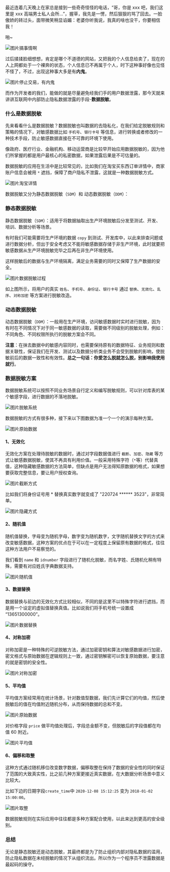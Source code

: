 最近连着几天晚上在家总是接到一些奇奇怪怪的电话，“哥，你是 xxx 吧，我们这里是 xxx 高端男士私人会所...”，握草，我先是一愣，然后狠狠的骂了回去。一脸傲娇的转过头，面带微笑稍显谄媚：老婆你听我说，我真的啥也没干，你要相信我！

啪~

![图片](https://mmbiz.qpic.cn/mmbiz_jpg/0OzaL5uW2aML3n2WDrQATk1ps6Zia46GRX6PA1TUzdmkLzIMls4ibWZGT3ZicA2EicZfoBiaGsYdCzib6VQIV6f7W4bA/640?wx_fmt=jpeg&tp=webp&wxfrom=5&wx_lazy=1&wx_co=1)搞事情啊

过后揉揉脸细想想，肯定是哪个不道德的网站，又把我的个人信息给卖了，现在的人上网都处于一个裸奔的状态，个人信息已不再属于个人，时下这种事好像也见怪不怪了，不过，出现这种事大多是有**内鬼**。

![图片](https://mmbiz.qpic.cn/mmbiz_png/0OzaL5uW2aML3n2WDrQATk1ps6Zia46GRpbM6NN8UWiboyXicicCfRpZOqZ6nLweMkZEzBhlUnMIR9myqg4Ho4hRhQ/640?wx_fmt=png&tp=webp&wxfrom=5&wx_lazy=1&wx_co=1)停止交易，有内鬼

而作为开发者的我们，能做的就是尽量避免经我们手的用户数据泄露，那今天就来讲讲互联网中内部防止隐私数据泄露的手段-**数据脱敏**。

### 什么是数据脱敏

先来看看什么是数据脱敏？数据脱敏也叫数据的去隐私化，在我们给定脱敏规则和策略的情况下，对敏感数据比如 `手机号`、`银行卡号` 等信息，进行转换或者修改的一种技术手段，防止敏感数据直接在不可靠的环境下使用。

像政府、医疗行业、金融机构、移动运营商是比较早开始应用数据脱敏的，因为他们所掌握的都是用户最核心的私密数据，如果泄露后果是不可估量的。

数据脱敏的应用在生活中是比较常见的，比如我们在淘宝买东西订单详情中，商家账户信息会被用 `*` 遮挡，保障了商户隐私不泄露，这就是一种数据脱敏方式。

![图片](https://mmbiz.qpic.cn/mmbiz_png/0OzaL5uW2aML3n2WDrQATk1ps6Zia46GR5pw8uFXBm1EUglRZ7UtWzuFkibgQJmicyHjEy3ebmAukh6xibECfEud6g/640?wx_fmt=png&tp=webp&wxfrom=5&wx_lazy=1&wx_co=1)淘宝详情

数据脱敏又分为静态数据脱敏（`SDM`）和 动态数据脱敏（`DDM`）：

### 静态数据脱敏

静态数据脱敏（`SDM`）：适用于将数据抽取出生产环境脱敏后分发至测试、开发、培训、数据分析等场景。

有时我们可能需要将生产环境的数据  `copy` 到测试、开发库中，以此来排查问题或进行数据分析，但出于安全考虑又不能将敏感数据存储于非生产环境，此时就要把敏感数据从生产环境脱敏完毕之后再在非生产环境使用。

这样脱敏后的数据与生产环境隔离，满足业务需要的同时又保障了生产数据的安全。

![图片](https://mmbiz.qpic.cn/mmbiz_png/0OzaL5uW2aML3n2WDrQATk1ps6Zia46GRqs2WVlVE7U13wO2JkunvKJvibX7b2DbNsyz6pcCXwrus0cN6ibx7ZbiaA/640?wx_fmt=png&tp=webp&wxfrom=5&wx_lazy=1&wx_co=1)数据脱敏过程

如上图所示，将用户的真实 `姓名`、`手机号`、`身份证`、`银行卡号` 通过 `替换`、`无效化`、`乱序`、`对称加密` 等方案进行脱敏改造。

### 动态数据脱敏

动态数据脱敏（`DDM`）：一般用在生产环境，访问敏感数据时实时进行脱敏，因为有时在不同情况下对于同一敏感数据的读取，需要做不同级别的脱敏处理，例如：不同角色、不同权限所执行的脱敏方案会不同。

**注意**：在抹去数据中的敏感内容同时，也需要保持原有的数据特征、业务规则和数据关联性，保证我们在开发、测试以及数据分析类业务不会受到脱敏的影响，使脱敏前后的数据一致性和有效性。**总之一句话：你爱怎么脱就怎么脱，别影响我使用就行**。

### 数据脱敏方案

数据脱敏系统可以按照不同业务场景自行定义和编写脱敏规则，可以针对库表的某个敏感字段，进行数据的不落地脱敏。

![图片](https://mmbiz.qpic.cn/mmbiz_png/0OzaL5uW2aML3n2WDrQATk1ps6Zia46GRrh8xWKVJz6K0v1icOPWO9a2AOKzib0Fuf67lhthibrf99DibyzrnS8flrQ/640?wx_fmt=png&tp=webp&wxfrom=5&wx_lazy=1&wx_co=1)脱敏系统

数据脱敏的方式有很多种，接下来以下图数据为准一个一个的演示每种方案。

![图片](https://mmbiz.qpic.cn/mmbiz_png/0OzaL5uW2aML3n2WDrQATk1ps6Zia46GRPsBFawbbIvmiaaricbZZqaU6vxM6hFUS9uXCknAx91ibj3xOicAEEvPeIg/640?wx_fmt=png&tp=webp&wxfrom=5&wx_lazy=1&wx_co=1)原始数据

#### 1、无效化

无效化方案在处理待脱敏的数据时，通过对字段数据值进行 `截断`、`加密`、`隐藏` 等方式让敏感数据脱敏，使其不再具有利用价值。一般采用特殊字符（`*`等）代替真值，这种隐藏敏感数据的方法简单，但缺点是用户无法得知原数据的格式，如果想要获取完整信息，要让用户授权查询。

![图片](https://mmbiz.qpic.cn/mmbiz_png/0OzaL5uW2aML3n2WDrQATk1ps6Zia46GRrclkwCWI5KgzBVIOLVKb0Pia2OJL1wB3DnZIHEsqCaKKloqsgew1AyA/640?wx_fmt=png&tp=webp&wxfrom=5&wx_lazy=1&wx_co=1)截断方式

比如我们将身份证号用 * 替换真实数字就变成了 "220724 ****** 3523"，非常简单。

![图片](https://mmbiz.qpic.cn/mmbiz_png/0OzaL5uW2aML3n2WDrQATk1ps6Zia46GRC45SZePjJDFN0pPjNcCTpHKWLBibIv4OKApYtQlUXLibG42sr9262LiaQ/640?wx_fmt=png&tp=webp&wxfrom=5&wx_lazy=1&wx_co=1)隐藏方式

#### 2、随机值

随机值替换，字母变为随机字母，数字变为随机数字，文字随机替换文字的方式来改变敏感数据，这种方案的优点在于可以在一定程度上保留原有数据的格式，往往这种方法用户不易察觉的。

我们看到 `name` 和 `idnumber` 字段进行了随机化脱敏，而名字姓、氏随机化稍有特殊，需要有对应姓氏字典数据支持。

![图片](https://mmbiz.qpic.cn/mmbiz_png/0OzaL5uW2aML3n2WDrQATk1ps6Zia46GRLicIufXrQXeqGVu3A0t39tTtByNXRs3KHspED3ict58H4XgE4QWWibeGQ/640?wx_fmt=png&tp=webp&wxfrom=5&wx_lazy=1&wx_co=1)随机值

#### 3、数据替换

数据替换与前边的无效化方式比较相似，不同的是这里不以特殊字符进行遮挡，而是用一个设定的虚拟值替换真值。比如说我们将手机号统一设置成 “13651300000”。

![图片](https://mmbiz.qpic.cn/mmbiz_png/0OzaL5uW2aML3n2WDrQATk1ps6Zia46GR3kdAx9PcmLvib5U3rKG0tALviaoV4hSmfqxMgBDWvWJ3ZWlVJMQw707w/640?wx_fmt=png&tp=webp&wxfrom=5&wx_lazy=1&wx_co=1)数据替换

#### 4、对称加密

对称加密是一种特殊的可逆脱敏方法，通过加密密钥和算法对敏感数据进行加密，密文格式与原始数据在逻辑规则上一致，通过密钥解密可以恢复原始数据，要注意的就是密钥的安全性。

![图片](https://mmbiz.qpic.cn/mmbiz_png/0OzaL5uW2aML3n2WDrQATk1ps6Zia46GR1mia7LhcoAIK08iaaU1iaGCzsOArrglpxY8Dr55wEChoyb0yQUgKm5Jpg/640?wx_fmt=png&tp=webp&wxfrom=5&wx_lazy=1&wx_co=1)对称加密

#### 5、平均值

平均值方案经常用在统计场景，针对数值型数据，我们先计算它们的均值，然后使脱敏后的值在均值附近随机分布，从而保持数据的总和不变。

![图片](https://mmbiz.qpic.cn/mmbiz_png/0OzaL5uW2aML3n2WDrQATk1ps6Zia46GRgTDT6IOzxTrOewmpZHtRMddSsianAYTdYxIe9c11p08qdLarjBakEgg/640?wx_fmt=png&tp=webp&wxfrom=5&wx_lazy=1&wx_co=1)原始数据

对价格字段 `price` 做平均值处理后，字段总金额不变，但脱敏后的字段值都在均值 60 附近。

![图片](https://mmbiz.qpic.cn/mmbiz_png/0OzaL5uW2aML3n2WDrQATk1ps6Zia46GRHRf56eQj135aJpPcvcTn2xY7CaertoO4QbTV5ouGkwP8NS77u3qYkg/640?wx_fmt=png&tp=webp&wxfrom=5&wx_lazy=1&wx_co=1)平均值

#### 6、偏移和取整

这种方式通过随机移位改变数字数据，偏移取整在保持了数据的安全性的同时保证了范围的大致真实性，比之前几种方案更接近真实数据，在大数据分析场景中意义比较大。

比如下边的日期字段`create_time`中 `2020-12-08 15:12:25` 变为 `2018-01-02 15:00:00`。

![图片](https://mmbiz.qpic.cn/mmbiz_png/0OzaL5uW2aML3n2WDrQATk1ps6Zia46GR0MOGUJFEVAg4FNib64UvNQsdnTVGeD3cDtxh0xw4mJZuTxrhFKJIRAg/640?wx_fmt=png&tp=webp&wxfrom=5&wx_lazy=1&wx_co=1)取整

数据脱敏规则在实际应用中往往都是多种方案配合使用，以此来达到更高的安全级别。

### 总结

无论是静态脱敏还是动态脱敏，其最终都是为了防止组织内部对隐私数据的滥用，防止隐私数据在未经脱敏的情况下从组织流出。所以作为一个程序员不泄露数据是最起码的操守。